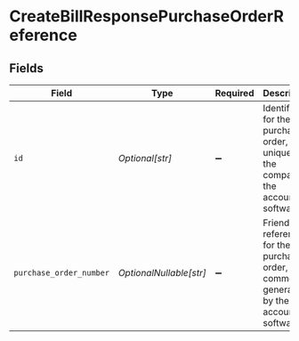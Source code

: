 # CreateBillResponsePurchaseOrderReference


## Fields

| Field                                                                                     | Type                                                                                      | Required                                                                                  | Description                                                                               |
| ----------------------------------------------------------------------------------------- | ----------------------------------------------------------------------------------------- | ----------------------------------------------------------------------------------------- | ----------------------------------------------------------------------------------------- |
| `id`                                                                                      | *Optional[str]*                                                                           | :heavy_minus_sign:                                                                        | Identifier for the purchase order, unique for the company in the accounting software.     |
| `purchase_order_number`                                                                   | *OptionalNullable[str]*                                                                   | :heavy_minus_sign:                                                                        | Friendly reference for the purchase order, commonly generated by the accounting software. |